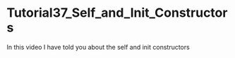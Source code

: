 # Tutorial37_Self_and_Init_Constructors
In this video I have told you about the self and init constructors
